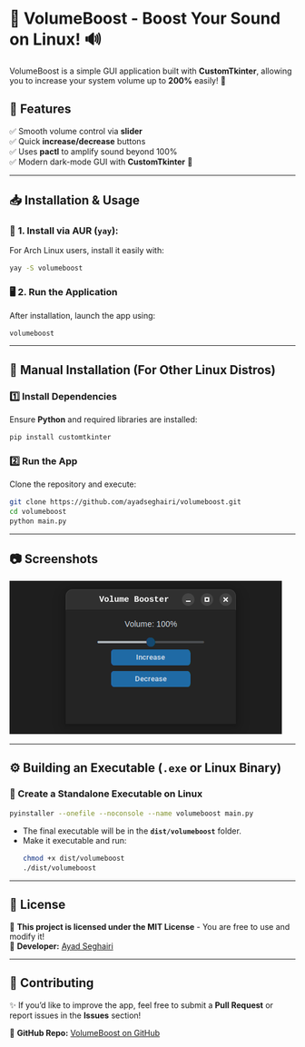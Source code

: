 
# 🎵 VolumeBoost - Boost Your Sound on Linux! 🔊

VolumeBoost is a simple GUI application built with **CustomTkinter**, allowing you to increase your system volume up to **200%** easily! 🚀

## 📌 Features
✅ Smooth volume control via **slider**  
✅ Quick **increase/decrease** buttons  
✅ Uses **pactl** to amplify sound beyond 100%  
✅ Modern dark-mode GUI with **CustomTkinter** 🌙  

---

## 📥 Installation & Usage

### 🔽 **1. Install via AUR (`yay`)**:
For Arch Linux users, install it easily with:
```bash
yay -S volumeboost
```

### 🖥️ **2. Run the Application**
After installation, launch the app using:
```bash
volumeboost
```

---

## 🔨 Manual Installation (For Other Linux Distros)

### **1️⃣ Install Dependencies**
Ensure **Python** and required libraries are installed:
```bash
pip install customtkinter
```

### **2️⃣ Run the App**
Clone the repository and execute:
```bash
git clone https://github.com/ayadseghairi/volumeboost.git
cd volumeboost
python main.py
```

---

## 📷 **Screenshots**
![VolumeBoost Screenshot](https://github.com/ayadseghairi/volumeboost/blob/main/Screenshot.png)

---

## ⚙️ **Building an Executable (`.exe` or Linux Binary)**
### **🔧 Create a Standalone Executable on Linux**
```bash
pyinstaller --onefile --noconsole --name volumeboost main.py
```
- The final executable will be in the **`dist/volumeboost`** folder.  
- Make it executable and run:
  ```bash
  chmod +x dist/volumeboost
  ./dist/volumeboost
  ```

---

## 📜 **License**
📝 **This project is licensed under the MIT License** - You are free to use and modify it!  
👤 **Developer:** [Ayad Seghairi](https://github.com/ayadseghairi)

---

## 🚀 **Contributing**
✨ If you’d like to improve the app, feel free to submit a **Pull Request** or report issues in the **Issues** section!

🎯 **GitHub Repo:** [VolumeBoost on GitHub](https://github.com/ayadseghairi/volumeboost)
